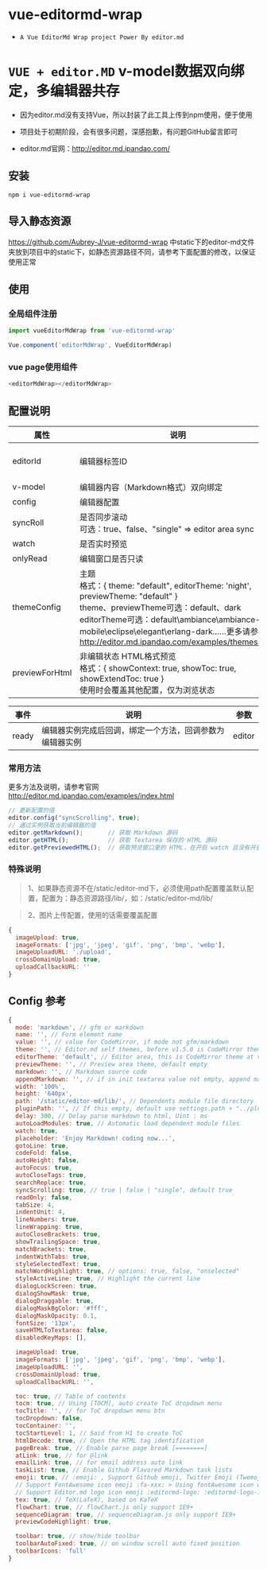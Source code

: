 # vue-editormd-wrap

- `A Vue EditorMd Wrap project Power By editor.md`
# `VUE + editor.MD` v-model数据双向绑定，多编辑器共存

- 因为editor.md没有支持Vue，所以封装了此工具上传到npm使用，便于使用
- 项目处于初期阶段，会有很多问题，深感抱歉，有问题GitHub留言即可

-  editor.md官网：http://editor.md.ipandao.com/
## 安装
````shell
npm i vue-editormd-wrap
````

## 导入静态资源
https://github.com/Aubrey-J/vue-editormd-wrap
中static下的editor-md文件夹放到项目中的static下，如静态资源路径不同，请参考下面配置的修改，以保证使用正常
## 使用
### 全局组件注册
```JavaScript
import vueEditorMdWrap from 'vue-editormd-wrap'

Vue.component('editorMdWrap', VueEditorMdWrap)
```
### vue page使用组件
```javascript
<editorMdWrap></editorMdWrap>
```

## 配置说明
|  属性 | 说明  | 默认  |
| ------------ | ------------ | ------------ |
| editorId  | 编辑器标签ID  |  'mdEditor_' + 8位随机字符 |
| v-model  |  编辑器内容（Markdown格式）双向绑定 |   |
|  config | 编辑器配置 |  见下文 |
|  syncRoll | 是否同步滚动 <br>可选：true、false、"single" => editor area sync  | true |
|  watch | 是否实时预览  | true  |
| onlyRead  | 编辑窗口是否只读  | false  |
|  themeConfig |  主题<br>格式：{ theme: "default", editorTheme: 'night', previewTheme: "default" }<br>theme、previewTheme可选：default、dark <br> editorTheme可选：default\ambiance\ambiance-mobile\eclipse\elegant\erlang-dark……更多请参考 http://editor.md.ipandao.com/examples/themes.html | default |
|  previewForHtml | 非编辑状态 HTML格式预览 <br> 格式：{ showContext: true, showToc: true, showExtendToc: true } <br> 使用时会覆盖其他配置，仅为浏览状态 |   |

|  事件 | 说明  | 参数  |
| ------- | ------------ | ------------ |
| ready  |  编辑器实例完成后回调，绑定一个方法，回调参数为编辑器实例 | editor  |

### 常用方法
更多方法及说明，请参考官网 http://editor.md.ipandao.com/examples/index.html
```javascript
// 更新配置的值
editor.config("syncScrolling", true);
// 通过实例获取当前编辑器的值
editor.getMarkdown();       // 获取 Markdown 源码
editor.getHTML();           // 获取 Textarea 保存的 HTML 源码
editor.getPreviewedHTML();  // 获取预览窗口里的 HTML，在开启 watch 且没有开启 saveHTMLToTextarea 时使用
```

### 特殊说明
> 1、如果静态资源不在/static/editor-md下，必须使用path配置覆盖默认配置，配置为：静态资源路径/lib/，如：/static/editor-md/lib/

> 2、图片上传配置，使用的话需要覆盖配置
```javascript
{
  imageUpload: true,
  imageFormats: ['jpg', 'jpeg', 'gif', 'png', 'bmp', 'webp'],
  imageUploadURL: './upload',
  crossDomainUpload: true,
  uploadCallbackURL: ''
}
```
## Config 参考
```javascript
{
  mode: 'markdown', // gfm or markdown
  name: '', // Form element name
  value: '', // value for CodeMirror, if mode not gfm/markdown
  theme: '', // Editor.md self themes, before v1.5.0 is CodeMirror theme, default empty
  editorTheme: 'default', // Editor area, this is CodeMirror theme at v1.5.0
  previewTheme: '', // Preview area theme, default empty
  markdown: '', // Markdown source code
  appendMarkdown: '', // if in init textarea value not empty, append markdown to textarea
  width: '100%',
  height: '640px',
  path: '/static/editor-md/lib/', // Dependents module file directory
  pluginPath: '', // If this empty, default use settings.path + "../plugins/"
  delay: 300, // Delay parse markdown to html, Uint : ms
  autoLoadModules: true, // Automatic load dependent module files
  watch: true,
  placeholder: 'Enjoy Markdown! coding now...',
  gotoLine: true,
  codeFold: false,
  autoHeight: false,
  autoFocus: true,
  autoCloseTags: true,
  searchReplace: true,
  syncScrolling: true, // true | false | "single", default true
  readOnly: false,
  tabSize: 4,
  indentUnit: 4,
  lineNumbers: true,
  lineWrapping: true,
  autoCloseBrackets: true,
  showTrailingSpace: true,
  matchBrackets: true,
  indentWithTabs: true,
  styleSelectedText: true,
  matchWordHighlight: true, // options: true, false, "onselected"
  styleActiveLine: true, // Highlight the current line
  dialogLockScreen: true,
  dialogShowMask: true,
  dialogDraggable: true,
  dialogMaskBgColor: '#fff',
  dialogMaskOpacity: 0.1,
  fontSize: '13px',
  saveHTMLToTextarea: false,
  disabledKeyMaps: [],

  imageUpload: true,
  imageFormats: ['jpg', 'jpeg', 'gif', 'png', 'bmp', 'webp'],
  imageUploadURL: '',
  crossDomainUpload: true,
  uploadCallbackURL: '',

  toc: true, // Table of contents
  tocm: true, // Using [TOCM], auto create ToC dropdown menu
  tocTitle: '', // for ToC dropdown menu btn
  tocDropdown: false,
  tocContainer: '',
  tocStartLevel: 1, // Said from H1 to create ToC
  htmlDecode: true, // Open the HTML tag identification
  pageBreak: true, // Enable parse page break [========]
  atLink: true, // for @link
  emailLink: true, // for email address auto link
  taskList: true, // Enable Github Flavored Markdown task lists
  emoji: true, // :emoji: , Support Github emoji, Twitter Emoji (Twemoji);
  // Support FontAwesome icon emoji :fa-xxx: > Using fontAwesome icon web fonts;
  // Support Editor.md logo icon emoji :editormd-logo: :editormd-logo-1x: > 1~8x;
  tex: true, // TeX(LaTeX), based on KaTeX
  flowChart: true, // flowChart.js only support IE9+
  sequenceDiagram: true, // sequenceDiagram.js only support IE9+
  previewCodeHighlight: true,

  toolbar: true, // show/hide toolbar
  toolbarAutoFixed: true, // on window scroll auto fixed position
  toolbarIcons: 'full'
}
```